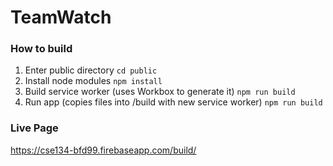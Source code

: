 # TeamWatch

### How to build
1) Enter public directory
`cd public`
2) Install node modules
`npm install`
3) Build service worker (uses Workbox to generate it)
`npm run build`
4) Run app (copies files into /build with new service worker)
`npm run build`

### Live Page
https://cse134-bfd99.firebaseapp.com/build/
